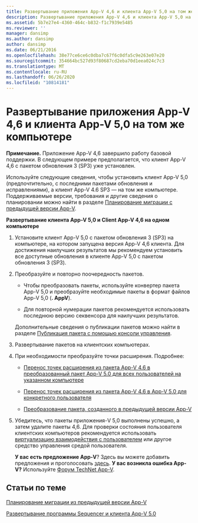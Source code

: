 ```yaml
---
title: Развертывание приложения App-V 4,6 и клиента App-V 5,0 на том же компьютере
description: Развертывание приложения App-V 4,6 и клиента App-V 5,0 на том же компьютере
ms.assetid: 5b7e27e4-4360-464c-b832-f1c7939e5485
ms.reviewer: ''
manager: dansimp
ms.author: dansimp
author: dansimp
ms.date: 06/21/2016
ms.openlocfilehash: 38e77ce6ce6c0dba7c67f6c0dfa5c9e263e07e20
ms.sourcegitcommit: 354664bc527d93f80687cd2eba70d1eea024c7c3
ms.translationtype: MT
ms.contentlocale: ru-RU
ms.lasthandoff: 06/26/2020
ms.locfileid: "10814181"
---
```

# Развертывание приложения App-V 4,6 и клиента App-V 5,0 на том же компьютере

**Примечание.** Приложение App-V 4,6 завершило работу базовой поддержки. В следующем примере предполагается, что клиент App-V 4,6 с пакетом обновления 3 (SP3) уже установлен.

Используйте следующие сведения, чтобы установить клиент App-V 5,0 (предпочтительно, с последними пакетами обновления и исправлениями), а клиент App-V 4.6 SP3 — на том же компьютере. Поддерживаемые версии, требования и другие сведения о планировании можно найти в разделе [Планирование миграции с предыдущей версии App-V](planning-for-migrating-from-a-previous-version-of-app-v.md).

**Развертывание клиента App-V 5,0 и Client App-V 4,6 на одном компьютере**

1.  Установите клиент App-V 5,0 с пакетом обновления 3 (SP3) на компьютере, на котором запущена версия App-V 4,6 клиента. Для достижения наилучших результатов мы рекомендуем установить все доступные обновления в клиенте App-V 5,0 с пакетом обновления 3 (SP3).

2.  Преобразуйте и повторно поочередность пакетов.

    -   Чтобы преобразовать пакеты, используйте конвертер пакета App-V 5,0 и преобразуйте необходимые пакеты в формат файлов App-V 5,0 (**. AppV**).

    -   Для повторной нумерации пакетов рекомендуется использовать последнюю версию секвенсора для наилучших результатов.

    Дополнительные сведения о публикации пакетов можно найти в разделе [Публикация пакета с помощью консоли управления](how-to-publish-a-package-by-using-the-management-console-50.md).

3.  Развертывание пакетов на клиентских компьютерах.

4.  При необходимости преобразуйте точки расширения. Подробнее:

    -   [Перенос точек расширения из пакета App-V 4.6 в преобразованный пакет App-V 5.0 для всех пользователей на указанном компьютере](how-to-migrate-extension-points-from-an-app-v-46-package-to-a-converted-app-v-50-package-for-all-users-on-a-specific-computer.md)

    -   [Перенос точек расширения из пакета App-V 4.6 в App-V 5.0 для конкретного пользователя](how-to-migrate-extension-points-from-an-app-v-46-package-to-app-v-50-for-a-specific-user.md)

    -   [Преобразование пакета, созданного в предыдущей версии App-V](how-to-convert-a-package-created-in-a-previous-version-of-app-v.md)

5.  Убедитесь, что пакеты приложения-V 5,0 выполнены успешно, а затем удалите пакеты 4,6. Для проверки состояния пользователя клиентских компьютеров рекомендуется использовать [виртуализацию взаимодействия с пользователем](https://technet.microsoft.com/library/dn458947.aspx) или другое средство управления средой пользователя.

    **У вас есть предложение App-V**? Здесь вы можете добавить предложения и проголосовать [здесь](http://appv.uservoice.com/forums/280448-microsoft-application-virtualization). **У вас возникла ошибка App-V?** Используйте [Форум TechNet App-V](https://social.technet.microsoft.com/Forums/home?forum=mdopappv).

## Статьи по теме


[Планирование миграции из предыдущей версии App-V](planning-for-migrating-from-a-previous-version-of-app-v.md)

[Развертывание программы Sequencer и клиента App-V 5.0](deploying-the-app-v-50-sequencer-and-client.md)

 

 





